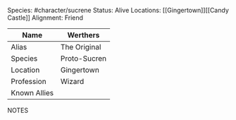 
Species: #character/sucrene 
Status: Alive
Locations: [[Gingertown]][[Candy Castle]]
Alignment: Friend

| Name | Werthers |
| --- | --- |
| Alias | The Original |
| Species | Proto-Sucren |
| Location | Gingertown |
| Profession | Wizard |
| Known Allies |  |

NOTES